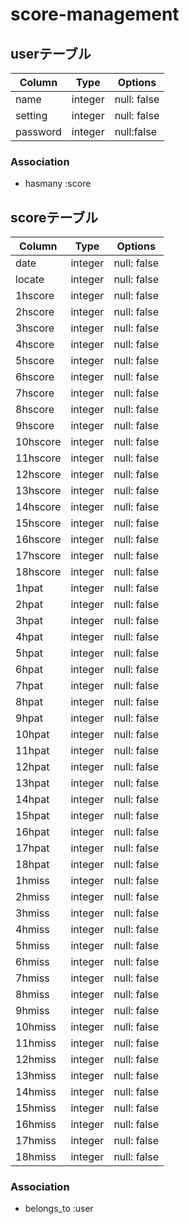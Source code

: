 # score-management
 
## userテーブル

|Column|Type|Options|
|------|----|-------|
|name|integer|null: false|
|setting|integer|null: false|
|password|integer|null:false|

### Association
- hasmany :score

## scoreテーブル

|Column|Type|Options|
|------|----|-------|
|date|integer|null: false|
|locate|integer|null: false|
|1hscore|integer|null: false|
|2hscore|integer|null: false|
|3hscore|integer|null: false|
|4hscore|integer|null: false|
|5hscore|integer|null: false|
|6hscore|integer|null: false|
|7hscore|integer|null: false|
|8hscore|integer|null: false|
|9hscore|integer|null: false|
|10hscore|integer|null: false|
|11hscore|integer|null: false|
|12hscore|integer|null: false|
|13hscore|integer|null: false|
|14hscore|integer|null: false|
|15hscore|integer|null: false|
|16hscore|integer|null: false|
|17hscore|integer|null: false|
|18hscore|integer|null: false|
|1hpat|integer|null: false|
|2hpat|integer|null: false|
|3hpat|integer|null: false|
|4hpat|integer|null: false|
|5hpat|integer|null: false|
|6hpat|integer|null: false|
|7hpat|integer|null: false|
|8hpat|integer|null: false|
|9hpat|integer|null: false|
|10hpat|integer|null: false|
|11hpat|integer|null: false|
|12hpat|integer|null: false|
|13hpat|integer|null: false|
|14hpat|integer|null: false|
|15hpat|integer|null: false|
|16hpat|integer|null: false|
|17hpat|integer|null: false|
|18hpat|integer|null: false|
|1hmiss|integer|null: false|
|2hmiss|integer|null: false|
|3hmiss|integer|null: false|
|4hmiss|integer|null: false|
|5hmiss|integer|null: false|
|6hmiss|integer|null: false|
|7hmiss|integer|null: false|
|8hmiss|integer|null: false|
|9hmiss|integer|null: false|
|10hmiss|integer|null: false|
|11hmiss|integer|null: false|
|12hmiss|integer|null: false|
|13hmiss|integer|null: false|
|14hmiss|integer|null: false|
|15hmiss|integer|null: false|
|16hmiss|integer|null: false|
|17hmiss|integer|null: false|
|18hmiss|integer|null: false|

### Association
- belongs_to :user
